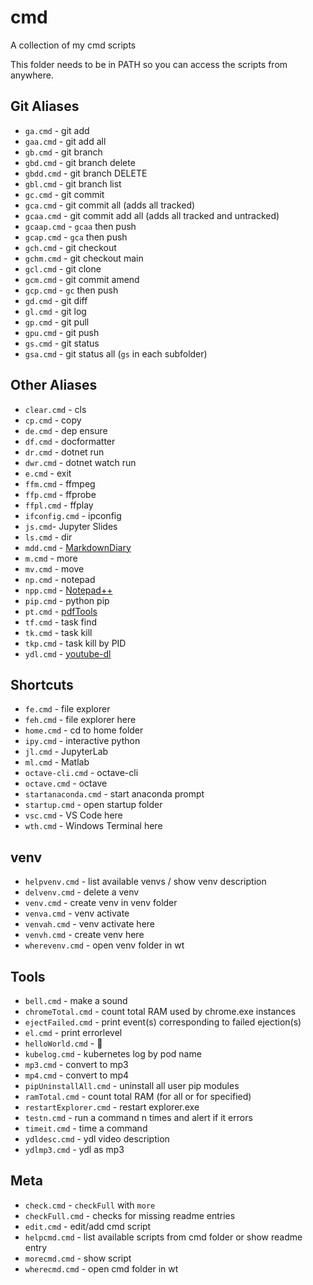 # cmd

A collection of my cmd scripts

This folder needs to be in PATH so you can access the scripts from anywhere.

## Git Aliases

- `ga.cmd` - git add
- `gaa.cmd` - git add all
- `gb.cmd` - git branch
- `gbd.cmd` - git branch delete
- `gbdd.cmd` - git branch DELETE
- `gbl.cmd` - git branch list
- `gc.cmd` - git commit
- `gca.cmd` - git commit all (adds all tracked)
- `gcaa.cmd` - git commit add all (adds all tracked and untracked)
- `gcaap.cmd` - `gcaa` then push
- `gcap.cmd` - `gca` then push
- `gch.cmd` - git checkout
- `gchm.cmd` - git checkout main
- `gcl.cmd` - git clone
- `gcm.cmd` - git commit amend
- `gcp.cmd` - `gc` then push
- `gd.cmd` - git diff
- `gl.cmd` - git log
- `gp.cmd` - git pull
- `gpu.cmd` - git push
- `gs.cmd` - git status
- `gsa.cmd` - git status all (`gs` in each subfolder)

## Other Aliases

- `clear.cmd` - cls
- `cp.cmd` - copy
- `de.cmd` - dep ensure
- `df.cmd` - docformatter
- `dr.cmd` - dotnet run
- `dwr.cmd` - dotnet watch run
- `e.cmd` - exit
- `ffm.cmd` - ffmpeg
- `ffp.cmd` - ffprobe
- `ffpl.cmd` - ffplay
- `ifconfig.cmd` - ipconfig
- `js.cmd`-  Jupyter Slides
- `ls.cmd` - dir
- `mdd.cmd` - [MarkdownDiary](https://github.com/skarfie123/MarkdownDiary)
- `m.cmd` - more
- `mv.cmd` - move
- `np.cmd` - notepad
- `npp.cmd` - [Notepad++](https://notepad-plus-plus.org/)
- `pip.cmd` - python pip
- `pt.cmd` - [pdfTools](https://github.com/skarfie123/pdfTools)
- `tf.cmd` - task find
- `tk.cmd` - task kill
- `tkp.cmd` - task kill by PID
- `ydl.cmd` - [youtube-dl](https://github.com/ytdl-org/youtube-dl)

## Shortcuts

- `fe.cmd` - file explorer
- `feh.cmd` - file explorer here
- `home.cmd` - cd to home folder
- `ipy.cmd` - interactive python
- `jl.cmd` - JupyterLab
- `ml.cmd` - Matlab
- `octave-cli.cmd` - octave-cli
- `octave.cmd` - octave
- `startanaconda.cmd` - start anaconda prompt
- `startup.cmd` - open startup folder
- `vsc.cmd` - VS Code here
- `wth.cmd` - Windows Terminal here

## venv

- `helpvenv.cmd` - list available venvs / show venv description
- `delvenv.cmd` - delete a venv
- `venv.cmd` - create venv in venv folder
- `venva.cmd` - venv activate
- `venvah.cmd` - venv activate here
- `venvh.cmd` - create venv here
- `wherevenv.cmd` - open venv folder in wt

## Tools

- `bell.cmd` - make a sound
- `chromeTotal.cmd` - count total RAM used by chrome.exe instances
- `ejectFailed.cmd` - print event(s) corresponding to failed ejection(s)
- `el.cmd` - print errorlevel
- `helloWorld.cmd` - 👋
- `kubelog.cmd` - kubernetes log by pod name
- `mp3.cmd` - convert to mp3
- `mp4.cmd` - convert to mp4
- `pipUninstallAll.cmd` - uninstall all user pip modules
- `ramTotal.cmd` - count total RAM (for all or for specified)
- `restartExplorer.cmd` - restart explorer.exe
- `testn.cmd` - run a command n times and alert if it errors
- `timeit.cmd` - time a command
- `ydldesc.cmd` - ydl video description
- `ydlmp3.cmd` - ydl as mp3

## Meta

- `check.cmd` - `checkFull` with `more`
- `checkFull.cmd` - checks for missing readme entries
- `edit.cmd` - edit/add cmd script
- `helpcmd.cmd` - list available scripts from cmd folder or show readme entry
- `morecmd.cmd` - show script
- `wherecmd.cmd` - open cmd folder in wt
